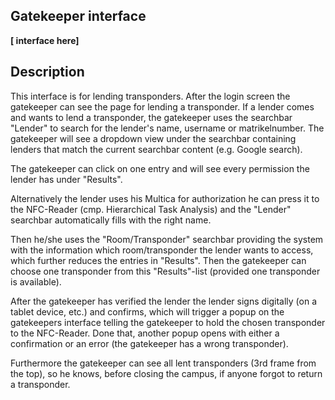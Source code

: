 ## Gatekeeper interface

**[ interface here]**

## Description

This interface is for lending transponders. After the login screen the gatekeeper can see
the page for lending a transponder. If a lender comes and wants to lend a transponder,
the gatekeeper uses the searchbar "Lender" to search for the lender's name, username or 
matrikelnumber. The gatekeeper will see a dropdown view under the searchbar containing
lenders that match the current searchbar content (e.g. Google search).

The gatekeeper can click on one entry and will see every permission the lender has under "Results".

Alternatively the lender uses his Multica for authorization he can press it to the NFC-Reader (cmp. 
Hierarchical Task Analysis) and the "Lender" searchbar automatically fills with the right name.

Then he/she uses the "Room/Transponder" searchbar providing the system with the information
which room/transponder the lender wants to access, which further reduces the entries in "Results".
Then the gatekeeper can choose one transponder from this "Results"-list (provided one transponder is 
available). 

After the gatekeeper has verified the lender the lender signs digitally (on a tablet device, etc.)
and confirms, which will trigger a popup on the gatekeepers interface telling the gatekeeper to
hold the chosen transponder to the NFC-Reader. Done that, another popup opens with either a 
confirmation or an error (the gatekeeper has a wrong transponder).

Furthermore the gatekeeper can see all lent transponders (3rd frame from the top), so he knows,
before closing the campus, if anyone forgot to return a transponder.
